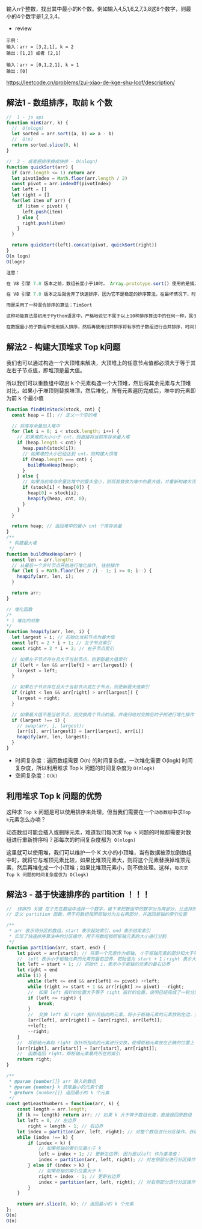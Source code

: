 
输入n个整数，找出其中最小的K个数。例如输入4,5,1,6,2,7,3,8这8个数字，则最小的4个数字是1,2,3,4。
- review
```
示例：
输入：arr = [3,2,1], k = 2
输出：[1,2] 或者 [2,1]

输入：arr = [0,1,2,1], k = 1
输出：[0]
```
https://leetcode.cn/problems/zui-xiao-de-kge-shu-lcof/description/

## 解法1 - 数组排序，取前 k 个数
```js
//  1 - js api
function minK(arr, k) {
  //  O(nlogn)
  let sorted = arr.sort((a, b) => a - b)
  //  O(n)
  return sorted.slice(0, k)
}

//  2 - 或者把排序换成快排 - O(nlogn)
function quickSort(arr) {
  if (arr.length <= 1) return arr
  let pivotIndex = Math.floor(arr.length / 2)
  const pivot = arr.indexOf(pivotIndex)
  let left = []
  let right = []
  for(let item of arr) {
    if (item < pivot) {
      left.push(item)
    } else {
      right.push(item)
    }
  }

  return quickSort(left).concat(pivot, quickSort(right))
}
O(n logn)
O(logn)

注意：

在 V8 引擎 7.0 版本之前，数组长度小于10时， Array.prototype.sort() 使用的是插入排序，否则用快速排序。

在 V8 引擎 7.0 版本之后就舍弃了快速排序，因为它不是稳定的排序算法，在最坏情况下，时间复杂度会降级到 O(n2)

而是采用了一种混合排序的算法：TimSort 

这种功能算法最初用于Python语言中，严格地说它不属于以上10种排序算法中的任何一种，属于一种混合排序算法：

在数据量小的子数组中使用插入排序，然后再使用归并排序将有序的子数组进行合并排序，时间复杂度为 O(nlogn) 
```

## 解法2 - 构建大顶堆求 Top k问题

我们也可以通过构造一个大顶堆来解决，大顶堆上的任意节点值都必须大于等于其左右子节点值，即堆顶是最大值。

所以我们可以重数组中取出 k 个元素构造一个大顶堆，然后将其余元素与大顶堆对比，如果小于堆顶则替换堆顶，然后堆化，所有元素遍历完成后，堆中的元素即为前 k 个最小值


```js
function findMinStock(stock, cnt) {
  const heap = []; // 定义一个空的堆

  // 将库存余量加入堆中
  for (let i = 0; i < stock.length; i++) {
    // 如果堆的大小小于 cnt，则直接将当前库存余量入堆
    if (heap.length < cnt) {
      heap.push(stock[i]);
      // 如果堆的大小已经达到 cnt，则构建大顶堆
      if (heap.length === cnt) {
        buildMaxHeap(heap);
      }
    } else {
      // 如果当前库存余量比堆中的最大值小，则将其替换为堆中的最大值，并重新构建大顶堆
      if (stock[i] < heap[0]) {
        heap[0] = stock[i];
        heapify(heap, cnt, 0);
      }
    }
  }

  return heap; // 返回堆中的最小 cnt 个库存余量
}
/**
 * 构建最大堆
 */
function buildMaxHeap(arr) {
  const len = arr.length;
  // 从最后一个非叶节点开始进行堆化操作, 往前操作
  for (let i = Math.floor(len / 2) - 1; i >= 0; i--) {
    heapify(arr, len, i);
  }

  return arr;
}

// 堆化函数
/*
* i 堆化的对象
*/
function heapify(arr, len, i) {
  let largest = i; // 初始化当前节点为最大值
  const left = 2 * i + 1; // 左子节点索引
  const right = 2 * i + 2; // 右子节点索引

  // 如果左子节点存在且大于当前节点，则更新最大值索引
  if (left < len && arr[left] > arr[largest]) {
    largest = left;
  }

  // 如果右子节点存在且大于当前节点或左子节点，则更新最大值索引
  if (right < len && arr[right] > arr[largest]) {
    largest = right;
  }

  // 如果最大值不是当前节点，则交换两个节点的值，并递归地对交换后的子树进行堆化操作
  if (largest !== i) {
    // swap(arr, i, largest);
    [arr[i], arr[largest]] = [arr[largest], arr[i]]
    heapify(arr, len, largest);
  }
}

```

- 时间复杂度：遍历数组需要 O(n) 的时间复杂度，一次堆化需要 O(logk) 时间复杂度，所以利用堆求 Top k 问题的时间复杂度为 `O(nlogk)`
- 空间复杂度：`O(k)`

## 利用堆求 Top k 问题的优势

这种求 `Top k` 问题是可以使用排序来处理，但当我们需要在一个`动态数组`中求` Top k `元素怎么办喃？

动态数组可能会插入或删除元素，难道我们每次求 `Top k` 问题的时候都需要对数组进行重新排序吗？那每次的时间复杂度都为` O(nlogn)`

这里就可以使用堆，我们可以维护一个 K 大小的小顶堆，当有数据被添加到数组中时，就将它与堆顶元素比较，如果比堆顶元素大，则将这个元素替换掉堆顶元素，然后再堆化成一个小顶堆；如果比堆顶元素小，则不做处理。这样，`每次求 Top k 问题的时间复杂度仅为 O(logk)`

## 解法3 - 基于快速排序的 partition ！！！
```js
//  快排的 关键 在于先在数组中选择一个数字，接下来把数组中的数字分为两部分，比选择的数字小的数字移到数组的左边，比选择的数字大的数字移到数组的右边。[比第 k 个数字小的所有数组都位于数组的左边，比第 k 个数字大的都位于右边]
// 定义 partition 函数，用于将数组按照枢轴分为左右两部分，并返回枢轴的索引位置

/**
 * arr 表示待分区的数组，start 表示起始索引，end 表示结束索引
 * 实现了快速排序算法中的分区操作，用于将数组按照枢轴元素的大小进行分割
 */
function partition(arr, start, end) {
    let pivot = arr[start]; // 将第一个元素作为枢轴, 小于枢轴元素的部分和大于等于枢轴元素的部分
    //  left 表示小于枢轴元素的元素的最右边界，初始值为 start + 1；right 表示大于等于枢轴元素的元素的最左边界，初始值为 end
    let left = start + 1; // 初始化 i，表示小于枢轴的元素的最右边界
    let right = end
    while (1) {
        while (left <= end && arr[left] <= pivot) ++left;
        while (right >= start + 1 && arr[right] >= pivot) --right;
        //  如果 left 指针的位置大于等于 right 指针的位置，说明已经完成了一轮分区操作，此时退出循环。
        if (left >= right) {
            break;
        }
        //  交换 left 和 right 指针所指向的元素，将小于枢轴元素的元素放到左边，大于等于枢轴元素的元素放到右边。然后，将 left 指针向右移动一位，将 right 指针向左移动一位
        [arr[left], arr[right]] = [arr[right], arr[left]];
        ++left;
        --right;
    }
    //  将枢轴元素和 right 指针所指向的元素进行交换，使得枢轴元素放在正确的位置上
    [arr[right], arr[start]] = [arr[start], arr[right]];
    //  函数返回 right，即枢轴元素最终所在的索引
    return right;
}

/**
 * @param {number[]} arr 输入的数组
 * @param {number} k 获取最小的元素个数
 * @return {number[]} 返回最小的 k 个元素
 */
const getLeastNumbers = function(arr, k) {
    const length = arr.length;
    if (k >= length) return arr; // 如果 k 大于等于数组长度，直接返回原数组
    let left = 0, // 左边界
        right = length - 1; // 右边界
    let index = partition(arr, left, right); // 对整个数组进行分区操作，获取枢轴的索引位置, 完成之后，arr 已经根据枢轴值 进行分区
    while (index !== k) {
        if (index < k) {
            // 如果枢轴的索引位置小于 k
            left = index + 1; // 更新左边界; 因为是以left 作为基准值；
            index = partition(arr, left, right); // 对左侧部分进行分区操作
        } else if (index > k) {
            // 如果枢轴的索引位置大于 k
            right = index - 1; // 更新右边界
            index = partition(arr, left, right); // 对右侧部分进行分区操作
        }
    }

    return arr.slice(0, k); // 返回最小的 k 个元素
};
O(n)
O(n)
```
